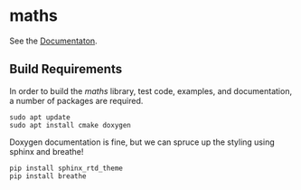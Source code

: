 # maths

See the [Documentaton](https://hadella.github.io/maths/).

## Build Requirements

In order to build the *maths* library, test code, examples, and documentation, a number of packages
are required.

```
sudo apt update
sudo apt install cmake doxygen
```

Doxygen documentation is fine, but we can spruce up the styling using sphinx and breathe!

```
pip install sphinx_rtd_theme
pip install breathe
```